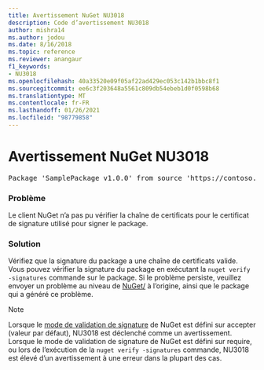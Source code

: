 ```yaml
---
title: Avertissement NuGet NU3018
description: Code d’avertissement NU3018
author: mishra14
ms.author: jodou
ms.date: 8/16/2018
ms.topic: reference
ms.reviewer: anangaur
f1_keywords:
- NU3018
ms.openlocfilehash: 40a33520e09f05af22ad429ec053c142b1bbc8f1
ms.sourcegitcommit: ee6c3f203648a5561c809db54ebeb1d0f0598b68
ms.translationtype: MT
ms.contentlocale: fr-FR
ms.lasthandoff: 01/26/2021
ms.locfileid: "98779858"
---
```

# <a name="nuget-warning-nu3018"></a>Avertissement NuGet NU3018

<pre>Package 'SamplePackage v1.0.0' from source 'https://contoso.com/index.json': The primary signature found a chain building issue: A certificate chain processed, but terminated in a root certificate which is not trusted by the trust provider.</pre>

### <a name="issue"></a>Problème

Le client NuGet n’a pas pu vérifier la chaîne de certificats pour le certificat de signature utilisé pour signer le package.


### <a name="solution"></a>Solution

Vérifiez que la signature du package a une chaîne de certificats valide. Vous pouvez vérifier la signature du package en exécutant la `nuget verify -signatures` commande sur le package. Si le problème persiste, veuillez envoyer un problème au niveau de [NuGet/](https://github.com/NuGet/Home/issues) à l’origine, ainsi que le package qui a généré ce problème.


> [!Note]
> Lorsque le [mode de validation de signature](../../consume-packages/installing-signed-packages.md#configure-package-signature-requirements) de NuGet est défini sur accepter (valeur par défaut), NU3018 est déclenché comme un avertissement. Lorsque le mode de validation de signature de NuGet est défini sur require, ou lors de l’exécution de la `nuget verify -signatures` commande, NU3018 est élevé d’un avertissement à une erreur dans la plupart des cas. 
